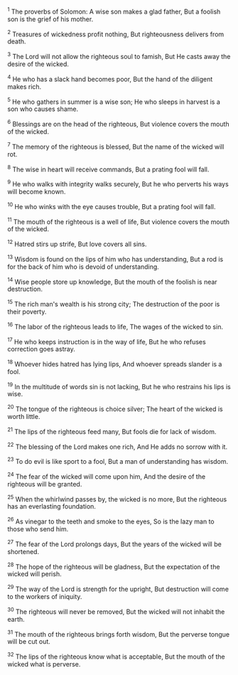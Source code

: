<sup>1</sup> 
The proverbs of Solomon: A wise son makes a glad father, But a foolish son is the grief of his mother. 

<sup>2</sup> 
Treasures of wickedness profit nothing, But righteousness delivers from death. 

<sup>3</sup> 
The Lord will not allow the righteous soul to famish, But He casts away the desire of the wicked. 

<sup>4</sup> 
He who has a slack hand becomes poor, But the hand of the diligent makes rich. 

<sup>5</sup> 
He who gathers in summer is a wise son; He who sleeps in harvest is a son who causes shame. 

<sup>6</sup> 
Blessings are on the head of the righteous, But violence covers the mouth of the wicked. 

<sup>7</sup> 
The memory of the righteous is blessed, But the name of the wicked will rot. 

<sup>8</sup> 
The wise in heart will receive commands, But a prating fool will fall. 

<sup>9</sup> 
He who walks with integrity walks securely, But he who perverts his ways will become known. 

<sup>10</sup> 
He who winks with the eye causes trouble, But a prating fool will fall. 

<sup>11</sup> 
The mouth of the righteous is a well of life, But violence covers the mouth of the wicked. 

<sup>12</sup> 
Hatred stirs up strife, But love covers all sins. 

<sup>13</sup> 
Wisdom is found on the lips of him who has understanding, But a rod is for the back of him who is devoid of understanding. 

<sup>14</sup> 
Wise people store up knowledge, But the mouth of the foolish is near destruction. 

<sup>15</sup> 
The rich man's wealth is his strong city; The destruction of the poor is their poverty. 

<sup>16</sup> 
The labor of the righteous leads to life, The wages of the wicked to sin. 

<sup>17</sup> 
He who keeps instruction is in the way of life, But he who refuses correction goes astray. 

<sup>18</sup> 
Whoever hides hatred has lying lips, And whoever spreads slander is a fool. 

<sup>19</sup> 
In the multitude of words sin is not lacking, But he who restrains his lips is wise. 

<sup>20</sup> 
The tongue of the righteous is choice silver; The heart of the wicked is worth little. 

<sup>21</sup> 
The lips of the righteous feed many, But fools die for lack of wisdom. 

<sup>22</sup> 
The blessing of the Lord makes one rich, And He adds no sorrow with it. 

<sup>23</sup> 
To do evil is like sport to a fool, But a man of understanding has wisdom. 

<sup>24</sup> 
The fear of the wicked will come upon him, And the desire of the righteous will be granted. 

<sup>25</sup> 
When the whirlwind passes by, the wicked is no more, But the righteous has an everlasting foundation. 

<sup>26</sup> 
As vinegar to the teeth and smoke to the eyes, So is the lazy man to those who send him. 

<sup>27</sup> 
The fear of the Lord prolongs days, But the years of the wicked will be shortened. 

<sup>28</sup> 
The hope of the righteous will be gladness, But the expectation of the wicked will perish. 

<sup>29</sup> 
The way of the Lord is strength for the upright, But destruction will come to the workers of iniquity. 

<sup>30</sup> 
The righteous will never be removed, But the wicked will not inhabit the earth. 

<sup>31</sup> 
The mouth of the righteous brings forth wisdom, But the perverse tongue will be cut out. 

<sup>32</sup> 
The lips of the righteous know what is acceptable, But the mouth of the wicked what is perverse.